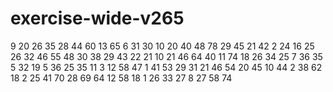 # exercise-wide-v265
9
20
26
35
28
44
60
13
65
6
31
30
10
20
40
48
78
29
45
21
42
2
24
16
25
26
32
46
55
48
30
38
29
43
22
21
10
21
46
64
40
11
74
18
26
34
25
7
36
35
5
32
19
5
36
25
35
11
3
12
58
47
1
41
53
29
31
21
46
54
20
45
10
44
2
38
62
18
2
25
41
70
28
69
64
12
58
18
1
26
33
27
8
27
58
74
